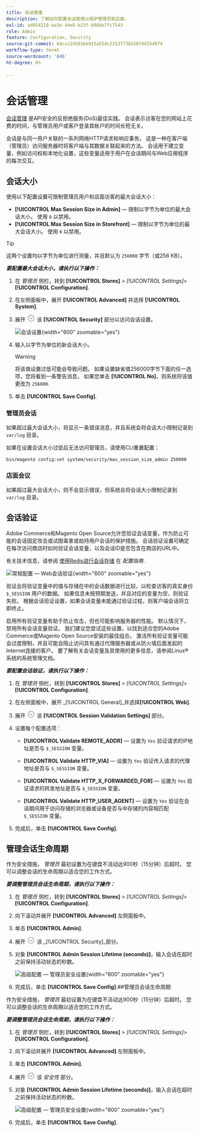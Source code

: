 ```yaml
---
title: 会话管理
description: 了解如何配置会话管理以保护管理员和店面。
exl-id: ad954218-aa3e-44e6-b23f-008de7fc7543
role: Admin
feature: Configuration, Security
source-git-commit: 64ccc2d5016e915a554c2253773bb50f4d33d6f4
workflow-type: tm+mt
source-wordcount: '846'
ht-degree: 0%

---
```


# 会话管理

[会话管理](https://cheatsheetseries.owasp.org/cheatsheets/Session_Management_Cheat_Sheet.html) 是API安全的反拒绝服务(DoS)最佳实践。 会话表示访客在您的网站上花费的时间，与管理员用户或客户登录其帐户的时间长短无关。

会话是与同一用户关联的一系列网络HTTP请求和响应事务。 这是一种在客户端（管理员）访问服务器时将客户端与其数据关联起来的方法。 会话用于建立变量，例如访问权和本地化设置，这些变量适用于用户在会话期间与Web应用程序的每次交互。

## 会话大小

使用以下配置设置可限制管理员用户和店面访客的最大会话大小：

- **[!UICONTROL Max Session Size in Admin]** — 限制以字节为单位的最大会话大小。 使用 `0` 以禁用。
- **[!UICONTROL Max Session Size in Storefront]** — 限制以字节为单位的最大会话大小。 使用 `0` 以禁用。

>[!TIP]
>
>这两个设置均以字节为单位进行测量，并且默认为 `256000` 字节（或256 KB）。

**_要配置最大会话大小，请执行以下操作：_**

1. 在 _管理员_ 侧栏，转到 **[!UICONTROL Stores]**  > _[!UICONTROL Settings]_>**[!UICONTROL Configuration]**.

1. 在左侧面板中，展开 **[!UICONTROL Advanced]** 并选择 **[!UICONTROL System]**.

1. 展开 ![扩展选择器](../assets/icon-display-expand.png) 该 **[!UICONTROL Security]** 部分以访问会话设置。

   ![会话设置](../configuration-reference/advanced/assets/system-security.png){width="600" zoomable="yes"}

1. 输入以字节为单位的新会话大小。

   >[!WARNING]
   >
   >将该值设置过低可能会导致问题。 如果设置缺省值256000字节下面的任一选项，您将看到一条警告消息。 如果您单击 **[!UICONTROL No]**，则系统将该值更改为 `256000`.

1. 单击 **[!UICONTROL Save Config]**.

### 管理员会话

如果超过最大会话大小，将显示一条错误消息，并且系统会将会话大小限制记录到 `var/log` 目录。

如果在设置会话大小过低后无法访问管理员，请使用CLI重置配置：

```bash
bin/magento config:set system/security/max_session_size_admin 256000
```

### 店面会议

如果超过最大会话大小，则不会显示错误，但系统会将会话大小限制记录到 `var/log` 目录。

## 会话验证

Adobe Commerce和Magento Open Source允许您验证会话变量，作为防止可能的会话固定攻击或试图毒害或劫持用户会话的保护措施。 会话验证设置可确定在每次访问商店时如何验证会话变量，以及会话ID是否包含在商店的URL中。

有关技术信息，请参阅 [使用Redis进行会话存储](https://experienceleague.adobe.com/docs/commerce-operations/configuration-guide/cache/redis/redis-session.html) 在 _配置指南_.

![常规配置 — Web会话验证](../configuration-reference/general/assets/web-session-validation-settings.png){width="600" zoomable="yes"}

验证会将验证变量中的值与存储在中的会话数据进行比较，以检查访客的真实身份 `$_SESSION` 用户的数据。 如果信息未按预期发送，并且对应的变量为空，则验证失败。 根据会话验证设置，如果会话变量未能通过验证过程，则客户端会话将立即终止。

启用所有验证变量有助于防止攻击，但也可能影响服务器的性能。 默认情况下，禁用所有会话变量验证。 我们建议您尝试这些设置，以找到适合您的Adobe Commerce或Magento Open Source安装的最佳组合。 激活所有验证变量可能会过度限制，并且可能会阻止访问具有通过代理服务器或从防火墙后面发起的Internet连接的客户。 要了解有关会话变量及其使用的更多信息，请参阅Linux®系统的系统管理文档。

**_要配置会话验证，请执行以下操作：_**

1. 在 _管理员_ 侧栏，转到  **[!UICONTROL Stores]** > _[!UICONTROL Settings]_>**[!UICONTROL Configuration]**.

1. 在左侧面板中，展开 _[!UICONTROL General]_并选择&#x200B;**[!UICONTROL Web]**.

1. 展开 ![扩展选择器](../assets/icon-display-expand.png) 该 **[!UICONTROL Session Validation Settings]** 部分。

1. 设置每个配置选项：

   - **[!UICONTROL Validate REMOTE_ADDR]**  — 设置为 `Yes` 验证请求的IP地址是否与 `$_SESSION` 变量。

   - **[!UICONTROL Validate HTTP_VIA]**  — 设置为 `Yes` 验证传入请求的代理地址是否与 `$_SESSION` 变量。

   - **[!UICONTROL Validate HTTP_X_FORWARDED_FOR]**  — 设置为 `Yes` 验证请求的转发地址是否与 `$_SESSION` 变量。

   - **[!UICONTROL Validate HTTP_USER_AGENT]**  — 设置为 `Yes` 验证在会话期间用于访问存储的浏览器或设备是否与中存储的内容相匹配 `$_SESSION` 变量。

1. 完成后，单击 **[!UICONTROL Save Config]**.

## 管理会话生命周期

作为安全措施， _管理员_ 最初设置为在键盘不活动达900秒（15分钟）后超时。 您可以调整会话的生命周期以适合您的工作方式。

**_要调整管理员会话生命周期，请执行以下操作：_**

1. 在 _管理员_ 侧栏，转到 **[!UICONTROL Stores]** > _[!UICONTROL Settings]_>**[!UICONTROL Configuration]**.

1. 向下滚动并展开 **[!UICONTROL Advanced]** 左侧面板中。

1. 单击 **[!UICONTROL Admin]**.

1. 展开 ![扩展选择器](../assets/icon-display-expand.png) 该 _[!UICONTROL Security]_部分。

1. 对象 **[!UICONTROL Admin Session Lifetime (seconds)]**，输入会话在超时之前保持活动状态的秒数。

   ![高级配置 — 管理员安全设置](../configuration-reference/advanced/assets/admin-security.png){width="600" zoomable="yes"}

1. 完成后，单击 **[!UICONTROL Save Config]**.##管理员会话生命周期

作为安全措施， _管理员_ 最初设置为在键盘不活动达900秒（15分钟）后超时。 您可以调整会话的生命周期以适合您的工作方式。

**_要调整管理员会话生命周期，请执行以下操作：_**

1. 在 _管理员_ 侧栏，转到 **[!UICONTROL Stores]** > _[!UICONTROL Settings]_>**[!UICONTROL Configuration]**.

1. 向下滚动并展开 **[!UICONTROL Advanced]** 左侧面板中。

1. 单击 **[!UICONTROL Admin]**.

1. 展开 ![扩展选择器](../assets/icon-display-expand.png) 该 _安全性_ 部分。

1. 对象 **[!UICONTROL Admin Session Lifetime (seconds)]**，输入会话在超时之前保持活动状态的秒数。

   ![高级配置 — 管理员安全设置](../configuration-reference/advanced/assets/admin-security.png){width="600" zoomable="yes"}

1. 完成后，单击 **[!UICONTROL Save Config]**.
